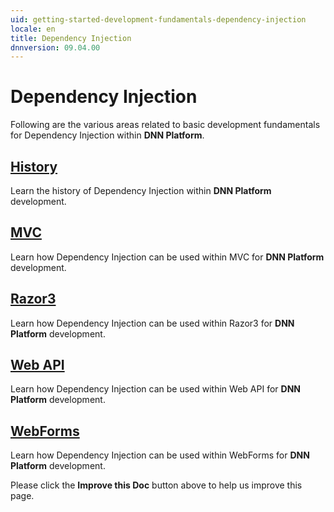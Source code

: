 ```yaml
---
uid: getting-started-development-fundamentals-dependency-injection
locale: en
title: Dependency Injection
dnnversion: 09.04.00
---
```


# Dependency Injection
Following are the various areas related to basic development fundamentals for Dependency Injection within **DNN Platform**.

## [History](xref:getting-started-development-fundamentals-dependency-injection-history)
Learn the history of Dependency Injection within **DNN Platform** development.

## [MVC](xref:getting-started-development-fundamentals-dependency-injection-mvc)
Learn how Dependency Injection can be used within MVC for **DNN Platform** development.

## [Razor3](xref:getting-started-development-fundamentals-dependency-injection-razor3)
Learn how Dependency Injection can be used within Razor3 for **DNN Platform** development.

## [Web API](xref:getting-started-development-fundamentals-dependency-injection-web-api)
Learn how Dependency Injection can be used within Web API for **DNN Platform** development.

## [WebForms](xref:getting-started-development-fundamentals-dependency-injection-webforms)
Learn how Dependency Injection can be used within WebForms for **DNN Platform** development.

Please click the **Improve this Doc** button above to help us improve this page.